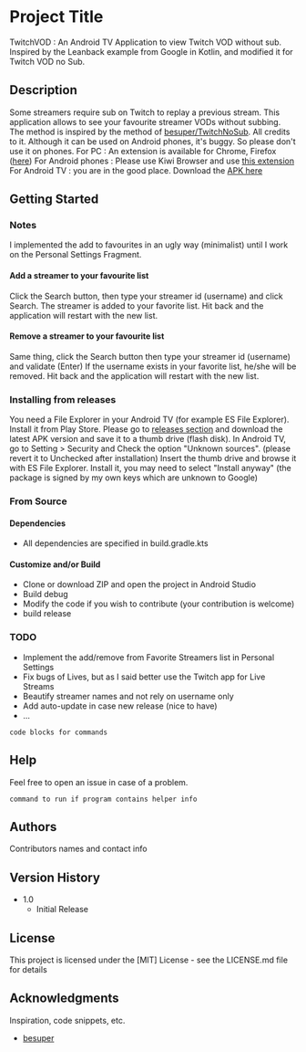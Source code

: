 # Project Title

TwitchVOD : An Android TV Application to view Twitch VOD without sub.
Inspired by the Leanback example from Google in Kotlin, and modified it for Twitch VOD no Sub.


## Description

Some streamers require sub on Twitch to replay a previous stream.
This application allows to see your favourite streamer VODs without subbing.
The method is inspired by the method of [besuper/TwitchNoSub](https://github.com/besuper/TwitchNoSub). All credits to it.
Although it can be used on Android phones, it's buggy. So please don't use it on phones.
For PC : An extension is available for Chrome, Firefox ([here](https://github.com/besuper/TwitchNoSub/releases))
For Android phones : Please use Kiwi Browser and use [this extension](https://github.com/meta11ica/mTwitchNoSub-also/releases)
For Android TV : you are in the good place. Download the [APK here](https://github.com/meta11ica/TwitchVOD/releases)

## Getting Started

### Notes
I implemented the add to favourites in an ugly way (minimalist) until I work on the Personal Settings Fragment.
#### Add a streamer to your favourite list
Click the Search button, then type your streamer id (username) and click Search.
The streamer is added to your favorite list.
Hit back and the application will restart with the new list.

#### Remove a streamer to your favourite list
Same thing, click the Search button then type your streamer id (username) and validate (Enter)
If the username exists in your favorite list, he/she will be removed.
Hit back and the application will restart with the new list.


### Installing from releases
You need a File Explorer in your Android TV (for example ES File Explorer). Install it from Play Store.
Please go to [releases section](https://github.com/meta11ica/TwitchVOD/releases) and download the latest APK version and save it to a thumb drive (flash disk).
In Android TV, go to Setting > Security and Check the option "Unknown sources". (please revert it to Unchecked after installation)
Insert the thumb drive and browse it with ES File Explorer.
Install it, you may need to select "Install anyway" (the package is signed by my own keys which are unknown to Google)

### From Source

#### Dependencies

* All dependencies are specified in build.gradle.kts
  
#### Customize and/or Build 

* Clone or download ZIP and open the project in Android Studio
* Build debug
* Modify the code if you wish to contribute (your contribution is welcome)
* build release

### TODO

* Implement the add/remove from Favorite Streamers list in Personal Settings
* Fix bugs of Lives, but as I said better use the Twitch app for Live Streams
* Beautify streamer names and not rely on username only
* Add auto-update in case new release (nice to have)
* ...
```
code blocks for commands
```

## Help

Feel free to open an issue in case of a problem.
```
command to run if program contains helper info
```

## Authors

Contributors names and contact info

## Version History

* 1.0
    * Initial Release

## License

This project is licensed under the [MIT] License - see the LICENSE.md file for details

## Acknowledgments

Inspiration, code snippets, etc.

* [besuper](https://github.com/besuper/TwitchNoSub)
